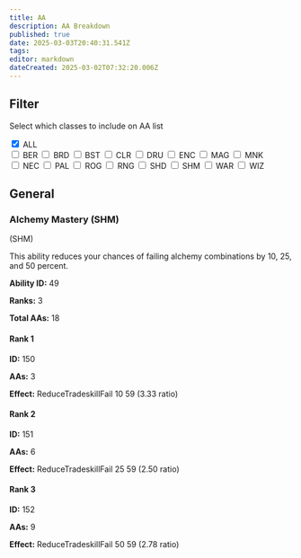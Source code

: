 ```yaml
---
title: AA
description: AA Breakdown
published: true
date: 2025-03-03T20:40:31.541Z
tags: 
editor: markdown
dateCreated: 2025-03-02T07:32:20.006Z
---
```


## Filter

Select which classes to include on AA list
<div class="filter-container">
    <label><input type="checkbox" value="ALL" class="filter-checkbox" checked> ALL</label><br>
    <label><input type="checkbox" value="BER" class="filter-checkbox"> BER</label>
    <label><input type="checkbox" value="BRD" class="filter-checkbox"> BRD</label>
    <label><input type="checkbox" value="BST" class="filter-checkbox"> BST</label>
    <label><input type="checkbox" value="CLR" class="filter-checkbox"> CLR</label>
    <label><input type="checkbox" value="DRU" class="filter-checkbox"> DRU</label>
    <label><input type="checkbox" value="ENC" class="filter-checkbox"> ENC</label>
    <label><input type="checkbox" value="MAG" class="filter-checkbox"> MAG</label>
    <label><input type="checkbox" value="MNK" class="filter-checkbox"> MNK</label><br>
    <label><input type="checkbox" value="NEC" class="filter-checkbox"> NEC</label>
    <label><input type="checkbox" value="PAL" class="filter-checkbox"> PAL</label>
    <label><input type="checkbox" value="ROG" class="filter-checkbox"> ROG</label>
    <label><input type="checkbox" value="RNG" class="filter-checkbox"> RNG</label>
    <label><input type="checkbox" value="SHD" class="filter-checkbox"> SHD</label>
    <label><input type="checkbox" value="SHM" class="filter-checkbox"> SHM</label>
    <label><input type="checkbox" value="WAR" class="filter-checkbox"> WAR</label>
    <label><input type="checkbox" value="WIZ" class="filter-checkbox"> WIZ</label>
</div>

## General

<div class="ability-container">
  <div class="ability-header">
    <h3>Alchemy Mastery (SHM)</h3>
    <span class="ability-classes">(SHM)</span>
  </div>
  <div class="ability-description">
    <p>This ability reduces your chances of failing alchemy combinations by 10, 25, and 50 percent.</p>
  </div>
  <div class="ability-details">
    <p><strong>Ability ID:</strong> 49</p>
    <p><strong>Ranks:</strong> 3</p>
    <p><strong>Total AAs:</strong> 18</p>
  </div>
  <div class="ability-ranks">
    <div class="ability-rank">
      <h4>Rank 1</h4>
      <p><strong>ID:</strong> 150</p>
      <p><strong>AAs:</strong> 3</p>
      <p><strong>Effect:</strong> ReduceTradeskillFail 10 59 (3.33 ratio)</p>
    </div>
    <div class="ability-rank">
      <h4>Rank 2</h4>
      <p><strong>ID:</strong> 151</p>
      <p><strong>AAs:</strong> 6</p>
      <p><strong>Effect:</strong> ReduceTradeskillFail 25 59 (2.50 ratio)</p>
    </div>
    <div class="ability-rank">
      <h4>Rank 3</h4>
      <p><strong>ID:</strong> 152</p>
      <p><strong>AAs:</strong> 9</p>
      <p><strong>Effect:</strong> ReduceTradeskillFail 50 59 (2.78 ratio)</p>
    </div>
  </div>
</div>